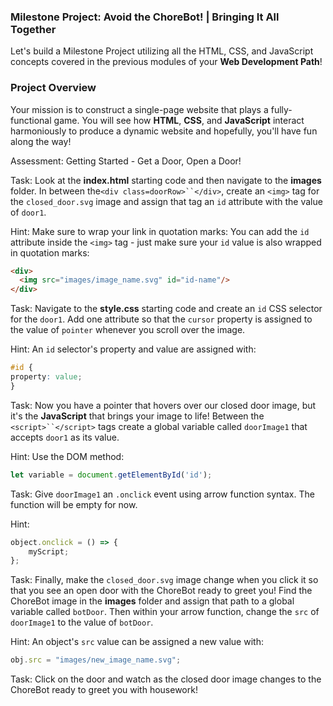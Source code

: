 ### Milestone Project: Avoid the ChoreBot! | Bringing It All Together

Let's build a Milestone Project utilizing all the HTML, CSS, and JavaScript concepts covered in the previous modules of your __Web Development Path__!

### Project Overview
Your mission is to construct a single-page website that plays a fully-functional game. You will see how __HTML__, __CSS__, and __JavaScript__ interact harmoniously to produce a dynamic website and hopefully, you'll have fun along the way!

Assessment: Getting Started - Get a Door, Open a Door!

Task: Look at the __index.html__ starting code and then navigate to the __images__ folder. In between the`<div class=doorRow>``</div>`, create an `<img>` tag for the `closed_door.svg` image and assign that tag an `id` attribute with the value of `door1`.

Hint: Make sure to wrap your link in quotation marks: You can add the `id` attribute inside the `<img>` tag - just make sure your `id` value is also wrapped in quotation marks:

```html
<div>
  <img src="images/image_name.svg" id="id-name"/> 
</div>
```

Task: Navigate to the __style.css__ starting code and create an `id` CSS selector for the `door1`. Add one attribute so that the `cursor` property is assigned to the value of `pointer` whenever you scroll over the image.

Hint: An `id` selector's property and value are assigned with:

```css
#id { 
property: value;
}
```

Task: Now you have a pointer that hovers over our closed door image, but it's the __JavaScript__ that brings your image to life! Between the `<script>``</script>` tags create a global variable called `doorImage1` that accepts `door1` as its value.

Hint: Use the DOM method: 

```JavaScript
let variable = document.getElementById('id');
```

Task: Give `doorImage1` an `.onclick` event using arrow function syntax. The function will be empty for now.

Hint: 

```JavaScript
object.onclick = () => {
	myScript;
};
```

Task: Finally, make the `closed_door.svg` image change when you click it so that you see an open door with the ChoreBot ready to greet you!  Find the ChoreBot image in the __images__ folder and assign that path to a global variable called `botDoor`. Then within your arrow function, change the `src` of `doorImage1` to the value of `botDoor`.

Hint: An object's `src` value can be assigned a new 	value with:

```JavaScript
obj.src = "images/new_image_name.svg";
```

Task: Click on the door and watch as the closed door image changes to the ChoreBot ready to greet you with housework!
